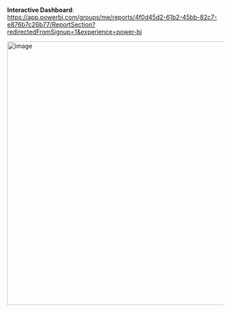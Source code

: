 **Interactive Dashboard**: https://app.powerbi.com/groups/me/reports/4f0d45d2-61b2-45bb-82c7-e876b7c26b77/ReportSection?redirectedFromSignup=1&experience=power-bi

<img width="614" alt="image" src="https://github.com/manasas2008/PowerBI_HRAnalytics_AttritionRate_Analysis_Report/assets/140550175/e0011e7e-7bdf-4159-9416-b611a1d13413">



